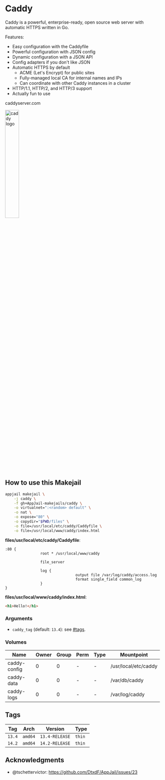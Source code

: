 # Caddy

Caddy is a powerful, enterprise-ready, open source web server with automatic
HTTPS written in Go.

Features:

- Easy configuration with the Caddyfile
- Powerful configuration with JSON config
- Dynamic configuration with a JSON API
- Config adapters if you don't like JSON
- Automatic HTTPS by default
  - ACME (Let's Encrypt) for public sites
  - Fully-managed local CA for internal names and IPs
  - Can coordinate with other Caddy instances in a cluster
- HTTP/1.1, HTTP/2, and HTTP/3 support
- Actually fun to use

caddyserver.com

<img src="https://imgur.com/3FV1v6e.png" alt="caddy logo" width="30%" height="auto">

## How to use this Makejail

```sh
appjail makejail \
    -j caddy \
    -f gh+AppJail-makejails/caddy \
    -o virtualnet=":<random> default" \
    -o nat \
    -o expose="80" \
    -o copydir="$PWD/files" \
    -o file=/usr/local/etc/caddy/Caddyfile \
    -o file=/usr/local/www/caddy/index.html
```

**files/usr/local/etc/caddy/Caddyfile**:

```
:80 {
                root * /usr/local/www/caddy

                file_server

                log {
                                output file /var/log/caddy/access.log
                                format single_field common_log
                }
}
```

**files/usr/local/www/caddy/index.html**:

```html
<h1>Hello!</h1>
```

### Arguments

* `caddy_tag` (default: `13.4`): see [#tags](#tags).

### Volumes

| Name         | Owner | Group | Perm | Type | Mountpoint           |
| ------------ | ----- | ----- | ---- | ---- | -------------------- |
| caddy-config | 0     | 0     |  -   |  -   | /usr/local/etc/caddy |
| caddy-data   | 0     | 0     |  -   |  -   | /var/db/caddy        |
| caddy-logs   | 0     | 0     |  -   |  -   | /var/log/caddy       |

## Tags

| Tag    | Arch    | Version        | Type   |
| ------ | ------- | -------------- | ------ |
| `13.4` | `amd64` | `13.4-RELEASE` | `thin` |
| `14.2` | `amd64` | `14.2-RELEASE` | `thin` |

## Acknowledgments

* @tschettervictor: https://github.com/DtxdF/AppJail/issues/23
